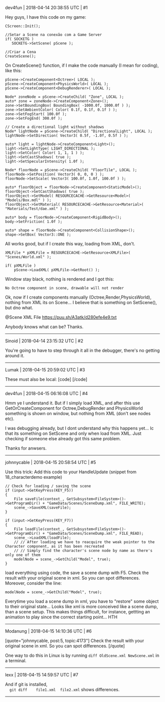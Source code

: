 dev4fun | 2018-04-14 20:38:55 UTC | #1

Hey guys, I have this code on my game:

	CScreen::Init();

	//Setar a Scene na conexão com a Game Server
	if( SOCKETG )
	   SOCKETG->SetScene( pScene );

	//Criar a Cena
	CreateScene();

On CreateScene() function, if I make the code manually (I mean for coding), like this:

    pScene->CreateComponent<Octree>( LOCAL );
    pScene->CreateComponent<PhysicsWorld>( LOCAL );
    pScene->CreateComponent<DebugRenderer>( LOCAL );

    Node* zoneNode = pScene->CreateChild( "Zone", LOCAL );
    auto* zone = zoneNode->CreateComponent<Zone>();
    zone->SetBoundingBox( BoundingBox( -1000.0f, 1000.0f ) );
    zone->SetAmbientColor( Color( 0.1f, 0.1f, 0.1f ) );
    zone->SetFogStart( 100.0f );
    zone->SetFogEnd( 300.0f );

    // Create a directional light without shadows
    Node* lightNode = pScene->CreateChild( "DirectionalLight", LOCAL );
    lightNode->SetDirection( Vector3( 0.5f, -1.0f, 0.5f ) );

    auto* light = lightNode->CreateComponent<Light>();
    light->SetLightType( LIGHT_DIRECTIONAL );
    light->SetColor( Color( 1, 1, 1 ) );
    light->SetCastShadows( true );
    light->SetSpecularIntensity( 1.0f );

    Node* floorNode = pScene->CreateChild( "FloorTile", LOCAL );
    floorNode->SetPosition( Vector3( 0, 0, 0 ) );
    floorNode->SetScale( Vector3( 100.0f, 1.0f, 100.0f ) );

    auto* floorObject = floorNode->CreateComponent<StaticModel>();
    floorObject->SetCastShadows( true );
    floorObject->SetModel( RESOURCECACHE->GetResource<Model>( "Models/Box.mdl" ) );
    floorObject->SetMaterial( RESOURCECACHE->GetResource<Material>( "Materials/Test/dae.xml" ) );

    auto* body = floorNode->CreateComponent<RigidBody>();
    body->SetFriction( 1.0f );

    auto* shape = floorNode->CreateComponent<CollisionShape>();
    shape->SetBox( Vector3::ONE );

All works good, but if I create this way, loading from XML, don't.

	XMLFile * pXMLFile = RESOURCECACHE->GetResource<XMLFile>( "Scenes/World.xml" );
	
	if( pXMLFile )
		pScene->LoadXML( pXMLFile->GetRoot() );


Window stay black, nothing is rendered and I got this:

	No Octree component in scene, drawable will not render

Ok, now if I create components manually (Octree,Render,PhysicsWorld), nothing from XML its on Scene... I believe that is something on SetScene(), but dno what. 

@Scene XML File
https://puu.sh/A3atk/d280efe4e9.txt

Anybody knows what can be?
Thanks.

-------------------------

Sinoid | 2018-04-14 23:15:32 UTC | #2

You're going to have to step through it all in the debugger, there's no getting around it.

-------------------------

Lumak | 2018-04-15 20:59:02 UTC | #3

These must also be local:
[code]
<component type="Octree" id="1"/>
<component type="DebugRenderer" id="2"/>
<component type="PhysicsWorld" id="11"/>
[/code]

-------------------------

dev4fun | 2018-04-15 06:16:08 UTC | #4

Hmm ye I understand it. But if I simply load XML, and after this use  GetOrCreateComponent for Octree,DebugRender and PhysicsWorld something is shown on window, but nothing from XML (don't see nodes etc).

I was debugging already, but I dont understand why this happens yet... Ic that its something on SetScene and only when load from XML. Just checking if someone else already got this same problem.

Thanks for anwsers.

-------------------------

johnnycable | 2018-04-15 20:58:54 UTC | #5

Use this trick: 
Add this code to your HandleUpdate (snippet from 18_characterdemo example)

    // Check for loading / saving the scene
    if (input->GetKeyPress(KEY_F5))
    {
        File saveFile(context_, GetSubsystem<FileSystem>()->GetProgramDir() + "GameData/Scenes/SceneDump.xml", FILE_WRITE);
        scene_->SaveXML(saveFile);
    }

    if (input->GetKeyPress(KEY_F7))
    {
        File loadFile(context_, GetSubsystem<FileSystem>()->GetProgramDir() + "GameData/Scenes/SceneDump.xml", FILE_READ);
        scene_->LoadXML(loadFile);
        // // After loading we have to reacquire the weak pointer to the Character component, as it has been recreated
        // // Simply find the character's scene node by name as there's only one of them
        modelNode = scene_->GetChild("Model", true);
    }

load everything using code, the save a scene dump with F5. Check the result with your original scene in xml. So you can spot differences.
Moreover, consider the line:

`modelNode = scene_->GetChild("Model", true);`

Everytime you load a scene dump in xml, you have to "restore" some object to their original state... 
Looks like xml is more conceived like a scene dump, than a scene setup. This makes things difficult, for instance, gettting an animation to play since the correct starting point...
HTH

-------------------------

Modanung | 2018-04-15 14:10:36 UTC | #6

[quote="johnnycable, post:5, topic:4173"]
Check the result with your original scene in xml. So you can spot differences.
[/quote]

One way to do this in Linux is by running `diff OldScene.xml NewScene.xml` in a terminal.

-------------------------

lexx | 2018-04-15 14:59:57 UTC | #7

And if git is installed,  
`  git diff    file1.xml  file2.xml`
shows differences.

-------------------------

